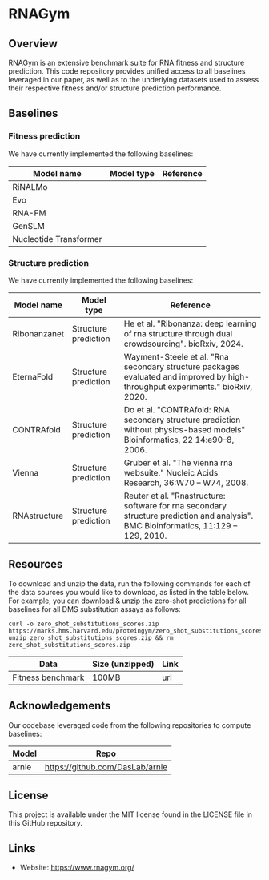 # RNAGym

## Overview

RNAGym is an extensive benchmark suite for RNA fitness and structure prediction. This code repository provides unified access to all baselines leveraged in our paper, as well as to the underlying datasets used to assess their respective fitness and/or structure prediction performance.

## Baselines

### Fitness prediction
We have currently implemented the following baselines:

Model name | Model type | Reference
--- | --- | --- |
RiNALMo | |
Evo | |
RNA-FM | |
GenSLM | |
Nucleotide Transformer | |

### Structure prediction

We have currently implemented the following baselines:

Model name | Model type | Reference
--- | --- | --- |
Ribonanzanet | Structure prediction | He et al. "Ribonanza: deep learning of rna structure through dual crowdsourcing". bioRxiv, 2024.
EternaFold | Structure prediction | Wayment-Steele et al. "Rna secondary structure packages evaluated and improved by high-throughput experiments." bioRxiv, 2020.
CONTRAfold | Structure prediction | Do et al. "CONTRAfold: RNA secondary structure prediction without physics-based models" Bioinformatics, 22 14:e90–8, 2006.
Vienna | Structure prediction | Gruber et al. "The vienna rna websuite." Nucleic Acids Research, 36:W70 – W74, 2008.
RNAstructure | Structure prediction | Reuter et al. "Rnastructure: software for rna secondary structure prediction and analysis". BMC Bioinformatics, 11:129 – 129, 2010.

## Resources

To download and unzip the data, run the following commands for each of the data sources you would like to download, as listed in the table below. 
For example, you can download & unzip the zero-shot predictions for all baselines for all DMS substitution assays as follows:
```
curl -o zero_shot_substitutions_scores.zip https://marks.hms.harvard.edu/proteingym/zero_shot_substitutions_scores.zip
unzip zero_shot_substitutions_scores.zip && rm zero_shot_substitutions_scores.zip
```

Data | Size (unzipped) | Link
--- | --- | --- |
Fitness benchmark | 100MB | url

## Acknowledgements

Our codebase leveraged code from the following repositories to compute baselines:

Model | Repo
--- | ---
arnie | https://github.com/DasLab/arnie

## License
This project is available under the MIT license found in the LICENSE file in this GitHub repository.

## Links
- Website: https://www.rnagym.org/